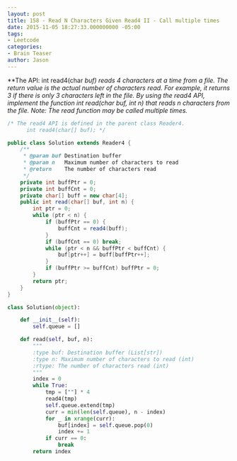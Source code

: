 ```yaml
---
layout: post
title: 158 - Read N Characters Given Read4 II - Call multiple times
date: 2015-11-05 18:27:33.000000000 -05:00
tags:
- Leetcode
categories:
- Brain Teaser
author: Jason
---
```

**The API: int read4(char *buf) reads 4 characters at a time from a file. The return value is the actual number of characters read. For example, it returns 3 if there is only 3 characters left in the file. By using the read4 API, implement the function int read(char *buf, int n) that reads n characters from the file. Note: The read function may be called multiple times.**


``` java
/* The read4 API is defined in the parent class Reader4.
      int read4(char[] buf); */

public class Solution extends Reader4 {
    /**
     * @param buf Destination buffer
     * @param n   Maximum number of characters to read
     * @return    The number of characters read
     */
    private int buffPtr = 0;
    private int buffCnt = 0;
    private char[] buff = new char[4];
    public int read(char[] buf, int n) {
        int ptr = 0;
        while (ptr < n) {
            if (buffPtr == 0) {
                buffCnt = read4(buff);
            }
            if (buffCnt == 0) break;
            while (ptr < n && buffPtr < buffCnt) {
                buf[ptr++] = buff[buffPtr++];
            }
            if (buffPtr >= buffCnt) buffPtr = 0;
        }
        return ptr;
    }
}
```

``` python
class Solution(object):

    def __init__(self):
        self.queue = []

    def read(self, buf, n):
        """
        :type buf: Destination buffer (List[str])
        :type n: Maximum number of characters to read (int)
        :rtype: The number of characters read (int)
        """
        index = 0
        while True:
            tmp = [""] * 4
            read4(tmp)
            self.queue.extend(tmp)
            curr = min(len(self.queue), n - index)
            for _ in xrange(curr):
                buf[index] = self.queue.pop(0)
                index += 1
            if curr == 0:
                break
        return index
```

